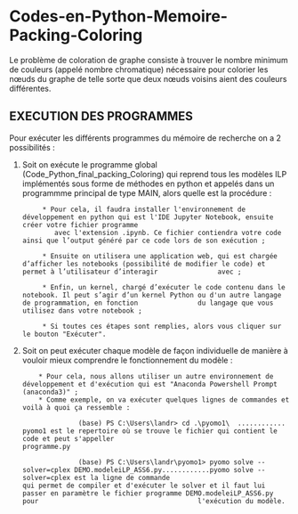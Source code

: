 # Codes-en-Python-Memoire-Packing-Coloring
Le problème de coloration de graphe consiste à trouver le nombre minimum de couleurs (appelé nombre chromatique) nécessaire pour colorier les nœuds du graphe de telle sorte que deux nœuds voisins aient des couleurs différentes.

EXECUTION DES PROGRAMMES
-------------------------

Pour exécuter les différents programmes du mémoire de recherche on a 2 possibilités :

1) Soit on exécute le programme global (Code_Python_final_packing_Coloring) qui reprend tous les modèles ILP implémentés sous forme de méthodes en python et appelés dans    un programmme principal de type MAIN, alors quelle est la procédure : 

            * Pour cela, il faudra installer l'environnement de développement en python qui est l'IDE Jupyter Notebook, ensuite créer votre fichier programme 
               avec l'extension .ipynb. Ce fichier contiendra votre code ainsi que l’output généré par ce code lors de son exécution ;
               
            * Ensuite on utilisera une application web, qui est chargée d’afficher les notebooks (possibilité de modifier le code) et permet à l’utilisateur d’interagir               avec ;    
            
            * Enfin, un kernel, chargé d’exécuter le code contenu dans le notebook. Il peut s’agir d’un kernel Python ou d'un autre langage de programmation, en fonction               du langage que vous utilisez dans votre notebook ;
            
            * Si toutes ces étapes sont remplies, alors vous cliquer sur le bouton "Exécuter".
            
 2) Soit on peut exécuter chaque modèle de façon individuelle de manière à vouloir mieux comprendre le fonctionnement du modèle :
            
            * Pour cela, nous allons utiliser un autre environnement de développement et d'exécution qui est "Anaconda Powershell Prompt (anaconda3)" ;
            * Comme exemple, on va exécuter quelques lignes de commandes et voilà à quoi ça ressemble :
            
                      (base) PS C:\Users\landr> cd .\pyomo1\  ............ pyomo1 est le repertoire où se trouve le fichier qui contient le code et peut s'appeller                                                                                  programme.py
                      
                      (base) PS C:\Users\landr\pyomo1> pyomo solve --solver=cplex DEMO.modeleiLP_ASS6.py............pyomo solve --solver=cplex est la ligne de commande                                qui permet de compiler et d'exécuter le solver et il faut lui passer en paramètre le fichier programme DEMO.modeleiLP_ASS6.py pour                                        l'exécution du modèle.
